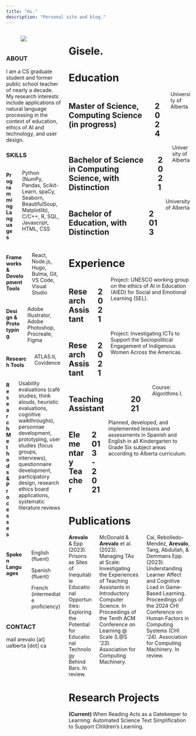 ```yaml
---
title: "Hi."
description: "Personal site and blog."
---
```



<style>

    .main-image {
        background-position: right 50% top 40%;
        background-size: cover;
        background-image: url(/images/vertical.png);
    }
</style>

<body>
    <div class="columns is-multiline is-gapless is-fullheight">
    <!-- Left Section -->
        <div class="column is-one-third-desktop is-one-third-widescreen is-one-third-tablet has-background-primary">
        <div class="section1">
            <div class="content">
                <div class="columns is-centered">
                    <div class="column">
                            <figure class="image is-207x277">
                                <img src="/images/avatar.png"/>
                            </figure>
                    </div>
                </div>
            </div>
            <div class="content">
                <div class="columns">
                    <div class="column is-full">
                        <!-- <div class="content has-text-left"> -->
                            <h3>ABOUT</h3>
                                I am a CS graduate student and former public school teacher of nearly a decade. My research interests include applications of natural language processing in the context of education, ethics of AI and technology, and user design.
                        <!-- </div> -->
                    </div>
                </div>
            </div>
            <div class="content">
                <h3>SKILLS</h3>
                <div class="columns is-multiline">
                    <div class="column is-one-third is-full-mobile">
                        <h4>Programming Languages</h4>
                    </div>
                    <div class="column is-full-mobile">
                        <p>Python (NumPy, Pandas, Scikit-Learn, spaCy, Seaborn, BeautifulSoup, Matplotlib), C/C++, R, SQL, Javascript, HTML, CSS</p>
                    </div>
                </div>
                <div class="columns is-multiline">
                    <div class="column is-one-third is-full-mobile">
                        <h4>Frameworks & Development Tools</h4>
                    </div>
                    <div class="column is-full-mobile">
                        <p>React, Node.js, Hugo, Bulma, Git, VS Code, Visual Studio</p>
                    </div>
                </div>
                <div class="columns is-multiline">
                    <div class="column is-one-third is-full-mobile">
                        <h4>Design & Prototyping</h4>
                    </div>
                    <div class="column is-full-mobile">
                        <p>Adobe Illustrator, Adobe Photoshop, Procreate, Figma </p>
                    </div>
                </div>
                <div class="columns is-multiline">
                    <div class="column is-one-third is-full-mobile">
                        <h4>Research Tools</h4>
                    </div>
                    <div class="column is-full-mobile">
                        <p>ATLAS.ti, Covidence </p>
                    </div>
                </div>
                <div class="columns is-multiline">
                    <div class="column is-one-third is-full-mobile">
                        <h4>Research Methods & Processes</h4>
                    </div>
                    <div class="column is-full-mobile">
                        <p>Usability evaluations (café studies, think alouds, heuristic evaluations, cognitive walkthroughs), personnae development, prototyping, user studies (focus groups, interviews), questionnaire development, participatory design, research ethics board applications, systematic literature reviews</p>
                    </div>
                </div>
                <div class="columns is-multiline">
                    <div class="column is-one-third is-full-mobile">
                        <h4>Spoken Languages</h4>
                    </div>
                    <div class="column is-full-mobile">
                        <div class="content">
                        <p>English (fluent)</p>
                        <p>Spanish (fluent)</p> 
                        <p>French (intermediate proficiency)</p>
                        </div>
                    </div>
                </div>
            </div>
            <div class="content">
                <h3>CONTACT</h3>
                <span class="icon-text">
                    <span class="icon">
                        <span class="material-symbols-outlined is-light">mail</span>
                    </span>
                </span>
                <span>arevalo [at] ualberta [dot] ca</span>
            </div>
        </div>
        </div>
        <!-- Right Section -->
        <div class="column is-two-thirds-desktop is-two-thirds-widescreen is-two-thirds-tablet is-full-mobile">    
            <div class="section2">
                <h1 class="title is-1"> Gisele. </h1>
            </div>
            <!-- Education -->
            <div class="section2">
                <div class ="content">
                    <!-- <h1 class="subtitle">Education</h1> -->
                    <h1>Education</h1>
                        <div class="columns is-multiline">
                            <div class="column is-three-quarters is-full-mobile"><h2>Master of Science, Computing Science (in progress)</h2></div><div class="column is-one-quarter has-text-right"><h2>2024</h2></div>
                            <div class="column is-four-fifths is-full-mobile">
                            University of Alberta
                            </div>
                        </div>
                        <div class="columns is-multiline">
                            <div class="column is-three-quarters is-full-mobile"><h2>Bachelor of Science in Computing Science, with Distinction</h2></div><div class="column is-one-quarter has-text-right"><h2>2021</h2></div>
                            <div class="column is-four-fifths is-full-mobile">
                            University of Alberta
                            </div>
                        </div>
                        <div class="columns is-multiline">
                            <div class="column is-three-quarters is-full-mobile"><h2>Bachelor of Education, with Distinction</h2></div><div class="column is-one-quarter has-text-right"><h2>2013</h2></div>
                            <div class="column is-four-fifths is-full-mobile">
                            University of Alberta
                            </div>
                        </div>
                </div>
            </div>
            <!-- Experience -->
            <div class="section2">
                <div class="content">
                    <!-- <h1 class="subtitle">Work Experience</h1> -->
                    <h1>Experience</h1>
                    <!-- <div class="block"><h1>Work Experience</h1></div> -->
                            <div class="columns is-multiline">
                                <div class="column is-three-quarters is-full-mobile"><h2>Research Assistant</h2></div><div class="column is-one-quarter has-text-right"><h2>2021</h2></div>
                                <div class="column is-four-fifths is-full-mobile">
                                Project: UNESCO working group on the ethics of AI in Education (AIED) for Social and Emotional Learning (SEL).
                                </div>
                            </div>
                            <div class="columns is-multiline">
                                <div class="column is-three-quarters is-full-mobile"><h2>Research Assistant</h2></div><div class="column is-one-quarter has-text-right"><h2>2021</h2></div>
                                <div class="column is-four-fifths is-full-mobile">
                                Project: Investigating ICTs to Support the Sociopolitical Engagement of Indigenous Women Across the Americas.
                                </div>
                            </div>
                            <div class="columns is-multiline">
                                <div class="column is-three-quarters is-full-mobile"><h2>Teaching Assistant</h2></div><div class="column is-one-quarter has-text-right"><h2>2021</h2></div>
                                <div class="column is-four-fifths is-full-mobile">
                                Course: Algorithms I.
                                </div>
                            </div>
                            <div class="columns is-multiline">
                                <div class="column is-three-quarters is-full-mobile"><h2>Elementary Teacher</h2></div><div class="column is-one-quarter has-text-right"><h2>2013 - 2021</h2></div>
                                <div class="column is-four-fifths is-full-mobile">
                                Planned, developed, and implemented lessons and assessments in Spanish and English in all Kindergarten to Grade Six subject areas according to Alberta curriculum.
                                </div>
                            </div>
                    </div>
            </div>
            <div class="section2">
                <div class="content">
                    <h1>Publications</h1>
                    <div class="columns is-multiline">
                        <div class="column is-full">
                        <strong>Arevalo</strong> & Epp (2023). Prisons as Sites of Inequitable Educational Opportunities: Exploring the Potential for Educational Technology Behind Bars. In review. 
                        </div>
                        <div class="column is-full">
                        McDonald & <strong>Arevalo</strong> et al. (2023). Managing TAs at Scale: Investigating the Experiences of Teaching Assistants in Introductory Computer Science. In Proceedings of the Tenth ACM Conference on Learning @ Scale (L@S '23). Association for Computing Machinery. 
                        </div>
                        <div class="column is-full">
                        Cai, Rebolledo-Mendez, <strong>Arevalo</strong>, Tang, Abdullah, & Demmans Epp. (2023). Understanding Learner Affect and Cognitive Load in Game-Based Learning. Proceedings of the 2024 CHI Conference on Human Factors in Computing Systems (CHI '24). Association for Computing Machinery. In review.
                        </div>
                    </div>
                </div>
            </div>
            <div class="section2">
                <div class="content">
                    <h1>Research Projects</h1>
                    <div class="columns is-multiline">
                        <div class="column is-full">
                        <strong> (Current) </strong> When Reading Acts as a Gatekeeper to Learning: Automated Science Text Simplification to Support Children’s Learning.
                        </div>
                    </div>
                </div>
            </div>
        </div>
    </div>
</body>
